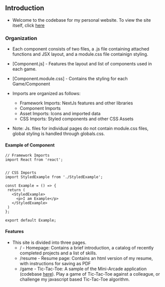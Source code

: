 ## Introduction
  - Welcome to the codebase for my personal website. To view the site itself, click [here](https://connor-mackay-site.herokuapp.com/)

### Organization

  - Each component consists of two files, a .js file containing attached functions and JSX layout, and a module.css file containign styling.
  - [Component.js] - Features the layout and list of components used in each game.
  - [Component.module.css] - Contains the styling for each Game/Component

  - Imports are organized as follows:
    - Framework Imports: NextJs features and other libraries
    - Component Imports
    - Asset Imports: Icons and imported data
    - CSS Imports: Styled components and other CSS Assets

  - Note: Js. files for individual pages do not contain module.css files, global styling is handled through globals.css.

 #### Example of Component

 ```
 // Framework Imports
import React from 'react';


// CSS Imports
import StyledExample from './StyledExample';

const Example = () => {
  return (
    <StyledExample>
      <p>I am Example</p>
    </StyledExample>
  )
};

export default Example;

```

 #### Features
  - This site is divided into three pages.
    - / - Homepage: Contains a brief introduction, a catalog of recently completed projects and a list of skills.
    - /resume - Resume page: Contains an html version of my resume, with instructions for saving as PDF
    - /game - Tic-Tac-Toe: A sample of the Mini-Arcade application (codebase [here](https://github.com/CD-Mackay/mini-arcade)). Play a game of Tic-Tac-Toe against a colleague, or challenge my javascript based Tic-Tac-Toe algorithm. 
